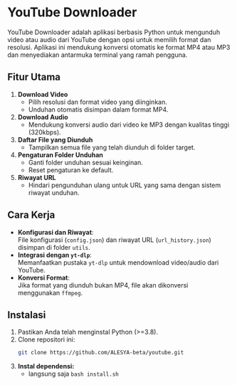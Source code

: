 # YouTube Downloader

YouTube Downloader adalah aplikasi berbasis Python untuk mengunduh video atau audio dari YouTube dengan opsi untuk memilih format dan resolusi. Aplikasi ini mendukung konversi otomatis ke format MP4 atau MP3 dan menyediakan antarmuka terminal yang ramah pengguna.

## Fitur Utama
1. **Download Video**  
   - Pilih resolusi dan format video yang diinginkan.
   - Unduhan otomatis disimpan dalam format MP4.
2. **Download Audio**  
   - Mendukung konversi audio dari video ke MP3 dengan kualitas tinggi (320kbps).
3. **Daftar File yang Diunduh**  
   - Tampilkan semua file yang telah diunduh di folder target.
4. **Pengaturan Folder Unduhan**  
   - Ganti folder unduhan sesuai keinginan.
   - Reset pengaturan ke default.
5. **Riwayat URL**  
   - Hindari pengunduhan ulang untuk URL yang sama dengan sistem riwayat unduhan.

## Cara Kerja
- **Konfigurasi dan Riwayat**:  
  File konfigurasi (`config.json`) dan riwayat URL (`url_history.json`) disimpan di folder `utils`.  
- **Integrasi dengan `yt-dlp`**:  
  Memanfaatkan pustaka `yt-dlp` untuk mendownload video/audio dari YouTube.
- **Konversi Format**:  
  Jika format yang diunduh bukan MP4, file akan dikonversi menggunakan `ffmpeg`.

## Instalasi
1. Pastikan Anda telah menginstal Python (>=3.8).
2. Clone repositori ini:
   ```bash
   git clone https://github.com/ALESYA-beta/youtube.git
3. **Instal dependensi:**
    - langsung saja `bash install.sh`


    

  
